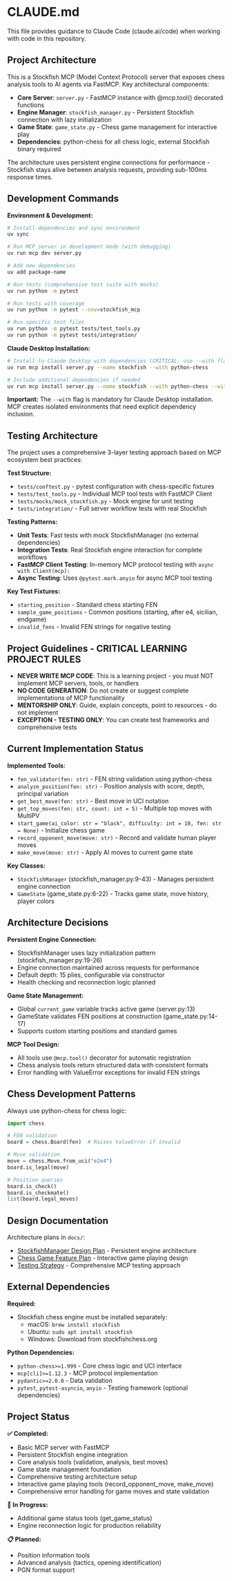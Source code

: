 # CLAUDE.md

This file provides guidance to Claude Code (claude.ai/code) when working with code in this repository.

## Project Architecture

This is a Stockfish MCP (Model Context Protocol) server that exposes chess analysis tools to AI agents via FastMCP. Key architectural components:

- **Core Server**: `server.py` - FastMCP instance with @mcp.tool() decorated functions
- **Engine Manager**: `stockfish_manager.py` - Persistent Stockfish connection with lazy initialization 
- **Game State**: `game_state.py` - Chess game management for interactive play
- **Dependencies**: python-chess for all chess logic, external Stockfish binary required

The architecture uses persistent engine connections for performance - Stockfish stays alive between analysis requests, providing sub-100ms response times.

## Development Commands

**Environment & Development:**
```bash
# Install dependencies and sync environment
uv sync

# Run MCP server in development mode (with debugging)
uv run mcp dev server.py

# Add new dependencies
uv add package-name

# Run tests (comprehensive test suite with mocks)
uv run python -m pytest

# Run tests with coverage
uv run python -m pytest --cov=stockfish_mcp

# Run specific test files
uv run python -m pytest tests/test_tools.py
uv run python -m pytest tests/integration/
```

**Claude Desktop Installation:**
```bash
# Install to Claude Desktop with dependencies (CRITICAL: use --with flag)
uv run mcp install server.py --name stockfish --with python-chess

# Include additional dependencies if needed  
uv run mcp install server.py --name stockfish --with python-chess --with pydantic
```

**Important:** The `--with` flag is mandatory for Claude Desktop installation. MCP creates isolated environments that need explicit dependency inclusion.

## Testing Architecture

The project uses a comprehensive 3-layer testing approach based on MCP ecosystem best practices:

**Test Structure:**
- `tests/conftest.py` - pytest configuration with chess-specific fixtures
- `tests/test_tools.py` - Individual MCP tool tests with FastMCP Client
- `tests/mocks/mock_stockfish.py` - Mock engine for unit testing
- `tests/integration/` - Full server workflow tests with real Stockfish

**Testing Patterns:**
- **Unit Tests**: Fast tests with mock StockfishManager (no external dependencies)
- **Integration Tests**: Real Stockfish engine interaction for complete workflows
- **FastMCP Client Testing**: In-memory MCP protocol testing with `async with Client(mcp):`
- **Async Testing**: Uses `@pytest.mark.anyio` for async MCP tool testing

**Key Test Fixtures:**
- `starting_position` - Standard chess starting FEN
- `sample_game_positions` - Common positions (starting, after e4, sicilian, endgame)
- `invalid_fens` - Invalid FEN strings for negative testing

## Project Guidelines - CRITICAL LEARNING PROJECT RULES
- **NEVER WRITE MCP CODE**: This is a learning project - you must NOT implement MCP servers, tools, or handlers
- **NO CODE GENERATION**: Do not create or suggest complete implementations of MCP functionality
- **MENTORSHIP ONLY**: Guide, explain concepts, point to resources - do not implement
- **EXCEPTION - TESTING ONLY**: You can create test frameworks and comprehensive tests

## Current Implementation Status

**Implemented Tools:**
- `fen_validator(fen: str)` - FEN string validation using python-chess
- `analyze_position(fen: str)` - Position analysis with score, depth, principal variation
- `get_best_move(fen: str)` - Best move in UCI notation  
- `get_top_moves(fen: str, count: int = 5)` - Multiple top moves with MultiPV
- `start_game(ai_color: str = "black", difficulty: int = 10, fen: str = None)` - Initialize chess game
- `record_opponent_move(move: str)` - Record and validate human player moves
- `make_move(move: str)` - Apply AI moves to current game state

**Key Classes:**
- `StockfishManager` (stockfish_manager.py:9-43) - Manages persistent engine connection
- `GameState` (game_state.py:6-22) - Tracks game state, move history, player colors

## Architecture Decisions

**Persistent Engine Connection:**
- StockfishManager uses lazy initialization pattern (stockfish_manager.py:19-26)
- Engine connection maintained across requests for performance
- Default depth: 15 plies, configurable via constructor
- Health checking and reconnection logic planned

**Game State Management:**
- Global `current_game` variable tracks active game (server.py:13)
- GameState validates FEN positions at construction (game_state.py:14-17)
- Supports custom starting positions and standard games

**MCP Tool Design:**
- All tools use `@mcp.tool()` decorator for automatic registration
- Chess analysis tools return structured data with consistent formats
- Error handling with ValueError exceptions for invalid FEN strings

## Chess Development Patterns

Always use python-chess for chess logic:
```python
import chess

# FEN validation
board = chess.Board(fen)  # Raises ValueError if invalid

# Move validation  
move = chess.Move.from_uci("e2e4")
board.is_legal(move)

# Position queries
board.is_check()
board.is_checkmate()
list(board.legal_moves)
```

## Design Documentation

Architecture plans in `docs/`:
- [StockfishManager Design Plan](docs/stockfish-manager-design.md) - Persistent engine architecture
- [Chess Game Feature Plan](docs/chess-game-feature-plan.md) - Interactive game playing design
- [Testing Strategy](docs/testing-strategy.md) - Comprehensive MCP testing approach

## External Dependencies

**Required:**
- Stockfish chess engine must be installed separately:
  - macOS: `brew install stockfish` 
  - Ubuntu: `sudo apt install stockfish`
  - Windows: Download from stockfishchess.org

**Python Dependencies:**
- `python-chess>=1.999` - Core chess logic and UCI interface
- `mcp[cli]>=1.12.3` - MCP protocol implementation
- `pydantic>=2.0.0` - Data validation
- `pytest`, `pytest-asyncio`, `anyio` - Testing framework (optional dependencies)

## Project Status

**✅ Completed:**
- Basic MCP server with FastMCP
- Persistent Stockfish engine integration
- Core analysis tools (validation, analysis, best moves)
- Game state management foundation
- Comprehensive testing architecture setup
- Interactive game playing tools (record_opponent_move, make_move)
- Comprehensive error handling for game moves and state validation

**🔄 In Progress:**
- Additional game status tools (get_game_status)
- Engine reconnection logic for production reliability

**📋 Planned:**
- Position information tools
- Advanced analysis (tactics, opening identification)
- PGN format support